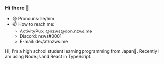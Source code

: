 ### Hi there 👋

- 😄 Pronouns: he/him
- 📫 How to reach me:
  - ActivityPub: @nzws@don.nzws.me
  - Discord: nzws#0001
  - E-mail: dev/at/nzws.me

Hi, I'm a high school student learning programming from Japan🗾. Recently I am using Node.js and React in TypeScript.
